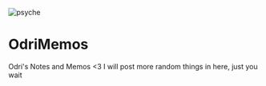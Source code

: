 ![psyche](_design/psy.gif)

# OdriMemos
Odri's Notes and Memos &lt;3
I will post more random things in here, just you wait
